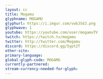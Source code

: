 ```yaml
---
layout: cc
title: Mogamu
glyphname: MOGAMU
glyphurl: https://i.imgur.com/vwbJSdJ.png
glyphwave: 1
youtube: https://youtube.com/user/mogamuTV
twitch: https://twitch.tv/mogamu
twitter: http://twitter.com/Mogamu
discord: https://discord.gg/5ypt2T
other-site: 
primary-language: 
global-glyph-code: MOGAMU
currently-partnered: 
stream-currency-needed-for-glyph: 
---
```


